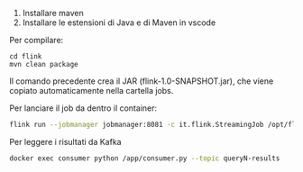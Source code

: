 1. Installare maven
2. Installare le estensioni di Java e di Maven in vscode


Per compilare: 
```
cd flink
mvn clean package
```

Il comando precedente crea il JAR (flink-1.0-SNAPSHOT.jar), che viene copiato automaticamente nella cartella jobs.

Per lanciare il job da dentro il container:
```bash
flink run --jobmanager jobmanager:8081 -c it.flink.StreamingJob /opt/flink/jobs/flink-1.0-SNAPSHOT.jar
```

Per leggere i risultati da Kafka
```bash
docker exec consumer python /app/consumer.py --topic queryN-results
```